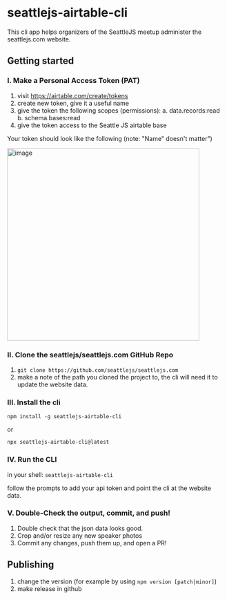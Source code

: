 # seattlejs-airtable-cli

This cli app helps organizers of the SeattleJS meetup administer the seattlejs.com website.

## Getting started

### I. Make a Personal Access Token (PAT)

1. visit https://airtable.com/create/tokens
2. create new token, give it a useful name
3. give the token the following scopes (permissions):
   a. data.records:read
   b. schema.bases:read
4. give the token access to the Seattle JS airtable base

Your token should look like the following (note: "Name" doesn't matter")

<img width="445" alt="image" src="https://github.com/seattlejs/seattlejs-airtable-cli/assets/459878/5afa0565-1bfc-4bbb-9d61-cb46476f7caf">

### II. Clone the seattlejs/seattlejs.com GitHub Repo

1. `git clone https://github.com/seattlejs/seattlejs.com`
2. make a note of the path you cloned the project to, the cli will need it to update the website data.

### III. Install the cli

`npm install -g seattlejs-airtable-cli`

or

`npx seattlejs-airtable-cli@latest`

### IV. Run the CLI

in your shell:
`seattlejs-airtable-cli`

follow the prompts to add your api token and point the cli at the website data.

### V. Double-Check the output, commit, and push!

1. Double check that the json data looks good.
2. Crop and/or resize any new speaker photos
3. Commit any changes, push them up, and open a PR!

## Publishing
1. change the version (for example by using `npm version [patch|minor]`)
2. make release in github
